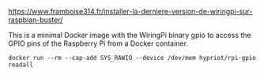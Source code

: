 https://www.framboise314.fr/installer-la-derniere-version-de-wiringpi-sur-raspbian-buster/

This is a minimal Docker image with the WiringPi binary gpio to access the GPIO pins of the Raspberry Pi from a Docker container.

``` 
docker run --rm --cap-add SYS_RAWIO --device /dev/mem hypriot/rpi-gpio readall
```
